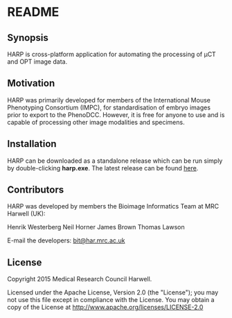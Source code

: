 # README #

## Synopsis

HARP is cross-platform application for automating the processing of μCT and OPT image data.

## Motivation

HARP was primarily developed for members of the International Mouse Phenotyping Consortium (IMPC), for standardisation of embryo images prior to export to the PhenoDCC.
However, it is free for anyone to use and is capable of processing other image modalities and specimens.

## Installation

HARP can be downloaded as a standalone release which can be run simply by double-clicking **harp.exe**. The latest release can be found [here](https://github.com/mpi2/HARP/releases/latest). 

## Contributors

HARP was developed by members the Bioimage Informatics Team at MRC Harwell (UK):

Henrik Westerberg
Neil Horner
James Brown
Thomas Lawson

E-mail the developers: bit@har.mrc.ac.uk

## License

Copyright 2015 Medical Research Council Harwell.

Licensed under the Apache License, Version 2.0 (the "License"); you may not use this file except in compliance with the License.
You may obtain a copy of the License at http://www.apache.org/licenses/LICENSE-2.0

